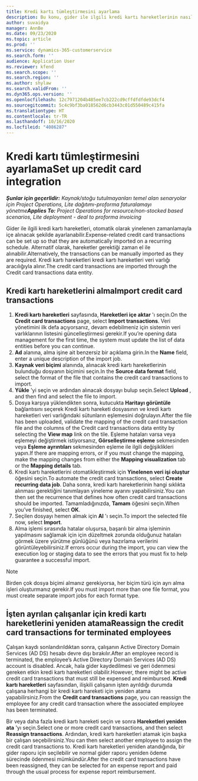 ```yaml
---
title: Kredi kartı tümleştirmesini ayarlama
description: Bu konu, gider ile ilgili kredi kartı hareketlerinin nasıl alınacağını ve saklanacağını açıklar.
author: suvaidya
manager: AnnBe
ms.date: 09/23/2020
ms.topic: article
ms.prod: ''
ms.service: dynamics-365-customerservice
ms.search.form: ''
audience: Application User
ms.reviewer: kfend
ms.search.scope: ''
ms.search.region: ''
ms.author: shylaw
ms.search.validFrom: ''
ms.dyn365.ops.version: ''
ms.openlocfilehash: 12c7971204b485ee7cb222cd9cffdfdfde93dcf4
ms.sourcegitcommit: 5c4c9bf3ba018562d6cb3443c01d550489c415fa
ms.translationtype: HT
ms.contentlocale: tr-TR
ms.lasthandoff: 10/16/2020
ms.locfileid: "4086287"
---
```

# <a name="set-up-credit-card-integration"></a><span data-ttu-id="660f9-103">Kredi kartı tümleştirmesini ayarlama</span><span class="sxs-lookup"><span data-stu-id="660f9-103">Set up credit card integration</span></span>

<span data-ttu-id="660f9-104">_**Şunlar için geçerlidir:** Kaynak/stoğu tutulmayanları temel alan senaryolar için Project Operations, Lite dağıtımı-proforma faturalamayı yönetme_</span><span class="sxs-lookup"><span data-stu-id="660f9-104">_**Applies To:** Project Operations for resource/non-stocked based scenarios, Lite deployment - deal to proforma invoicing_</span></span>

<span data-ttu-id="660f9-105">Gider ile ilgili kredi kartı hareketleri, otomatik olarak yinelenen zamanlamayla içe alınacak şekilde ayarlanabilir.</span><span class="sxs-lookup"><span data-stu-id="660f9-105">Expense-related credit card transactions can be set up so that they are automatically imported on a recurring schedule.</span></span> <span data-ttu-id="660f9-106">Alternatif olarak, hareketler gerektiği zaman el ile alınabilir.</span><span class="sxs-lookup"><span data-stu-id="660f9-106">Alternatively, the transactions can be manually imported as they are required.</span></span> <span data-ttu-id="660f9-107">Kredi kartı hareketleri kredi kartı hareketleri veri varlığı aracılığıyla alınır.</span><span class="sxs-lookup"><span data-stu-id="660f9-107">The credit card transactions are imported through the Credit card transactions data entity.</span></span>

## <a name="import-credit-card-transactions"></a><span data-ttu-id="660f9-108">Kredi kartı hareketlerini alma</span><span class="sxs-lookup"><span data-stu-id="660f9-108">Import credit card transactions</span></span>

1. <span data-ttu-id="660f9-109">**Kredi kartı hareketleri** sayfasında, **Hareketleri içe aktar** 'ı seçin.</span><span class="sxs-lookup"><span data-stu-id="660f9-109">On the **Credit card transactions** page, select **Import transactions**.</span></span> <span data-ttu-id="660f9-110">Veri yönetimini ilk defa açıyorsanız, devam edebilmeniz için sistemin veri varlıklarının listesini güncelleştirmesi gerekir.</span><span class="sxs-lookup"><span data-stu-id="660f9-110">If you’re opening data management for the first time, the system must update the list of data entities before you can continue.</span></span>
2. <span data-ttu-id="660f9-111">**Ad** alanına, alma işine ait benzersiz bir açıklama girin.</span><span class="sxs-lookup"><span data-stu-id="660f9-111">In the **Name** field, enter a unique description of the import job.</span></span>
3. <span data-ttu-id="660f9-112">**Kaynak veri biçimi** alanında, alınacak kredi kartı hareketlerinin bulunduğu dosyanın biçimini seçin.</span><span class="sxs-lookup"><span data-stu-id="660f9-112">In the **Source data format** field, select the format of the file that contains the credit card transactions to import.</span></span>
4. <span data-ttu-id="660f9-113">**Yükle** 'yi seçin ve ardından alınacak dosyayı bulup seçin.</span><span class="sxs-lookup"><span data-stu-id="660f9-113">Select **Upload** , and then find and select the file to import.</span></span>
5. <span data-ttu-id="660f9-114">Dosya karşıya yüklendikten sonra, kutucukta **Haritayı görüntüle** bağlantısını seçerek Kredi kartı hareketi dosyasının ve kredi kartı hareketleri veri varlığındaki sütunların eşlemesini doğrulayın.</span><span class="sxs-lookup"><span data-stu-id="660f9-114">After the file has been uploaded, validate the mapping of the credit card transaction file and the columns of the Credit card transactions data entity by selecting the **View map** link on the tile.</span></span> <span data-ttu-id="660f9-115">Eşleme hataları varsa veya eşlemeyi değiştirmek istiyorsanız, **Görselleştirme eşleme** sekmesinden veya **Eşleme ayrıntıları** sekmesinden eşleme ile ilgili değişiklikleri yapın.</span><span class="sxs-lookup"><span data-stu-id="660f9-115">If there are mapping errors, or if you must change the mapping, make the mapping changes from either the **Mapping visualization** tab or the **Mapping details** tab.</span></span>
6. <span data-ttu-id="660f9-116">Kredi kartı hareketlerini otomatikleştirmek için **Yinelenen veri işi oluştur** öğesini seçin.</span><span class="sxs-lookup"><span data-stu-id="660f9-116">To automate the credit card transactions, select **Create recurring data job**.</span></span> <span data-ttu-id="660f9-117">Daha sonra, kredi kartı hareketlerinin hangi sıklıkta alınması gerektiğini tanımlayan yineleme ayarını yapabilirsiniz.</span><span class="sxs-lookup"><span data-stu-id="660f9-117">You can then set the recurrence that defines how often credit card transactions should be imported.</span></span> <span data-ttu-id="660f9-118">Tamamladığınızda, **Tamam** öğesini seçin.</span><span class="sxs-lookup"><span data-stu-id="660f9-118">When you’ve finished, select **OK**.</span></span>
7. <span data-ttu-id="660f9-119">Seçilen dosyayı hemen almak için **Al** 'ı seçin.</span><span class="sxs-lookup"><span data-stu-id="660f9-119">To import the selected file now, select **Import**.</span></span>
8. <span data-ttu-id="660f9-120">Alma işlemi sırasında hatalar oluşursa, başarılı bir alma işleminin yapılmasını sağlamak için için düzeltmek zorunda olduğunuz hataları görmek üzere yürütme günlüğünü veya hazırlama verilerini görüntüleyebilirsiniz.</span><span class="sxs-lookup"><span data-stu-id="660f9-120">If errors occur during the import, you can view the execution log or staging data to see the errors that you must fix to help guarantee a successful import.</span></span>

> [!NOTE]
> <span data-ttu-id="660f9-121">Birden çok dosya biçimi almanız gerekiyorsa, her biçim türü için ayrı alma işleri oluşturmanız gerekir.</span><span class="sxs-lookup"><span data-stu-id="660f9-121">If you must import more than one file format, you must create separate import jobs for each format type.</span></span>

## <a name="reassign-the-credit-card-transactions-for-terminated-employees"></a><span data-ttu-id="660f9-122">İşten ayrılan çalışanlar için kredi kartı hareketlerini yeniden atama</span><span class="sxs-lookup"><span data-stu-id="660f9-122">Reassign the credit card transactions for terminated employees</span></span>

<span data-ttu-id="660f9-123">Çalışan kaydı sonlandırıldıktan sonra, çalışanın Active Directory Domain Services (AD DS) hesabı devre dışı bırakılır.</span><span class="sxs-lookup"><span data-stu-id="660f9-123">After an employee record is terminated, the employee’s Active Directory Domain Services (AD DS) account is disabled.</span></span> <span data-ttu-id="660f9-124">Ancak, hala gider kaydedilmesi ve geri ödenmesi gereken etkin kredi kartı hareketleri olabilir.</span><span class="sxs-lookup"><span data-stu-id="660f9-124">However, there might be active credit card transactions that must still be expensed and reimbursed.</span></span> <span data-ttu-id="660f9-125">**Kredi kartı hareketleri** sayfasından, ilişkili çalışanın işten ayrıldığı durumda çalışana herhangi bir kredi kartı hareketi için yeniden atama yapabilirsiniz.</span><span class="sxs-lookup"><span data-stu-id="660f9-125">From the **Credit card transactions** page, you can reassign the employee for any credit card transaction where the associated employee has been terminated.</span></span>

<span data-ttu-id="660f9-126">Bir veya daha fazla kredi kartı hareketi seçin ve sonra **Hareketleri yeniden ata** 'yı seçin.</span><span class="sxs-lookup"><span data-stu-id="660f9-126">Select one or more credit card transactions, and then select **Reassign transactions**.</span></span> <span data-ttu-id="660f9-127">Ardından, kredi kartı hareketleri atamak için başka bir çalışan seçebilirsiniz.</span><span class="sxs-lookup"><span data-stu-id="660f9-127">You can then select another employee to assign the credit card transactions to.</span></span> <span data-ttu-id="660f9-128">Kredi kartı hareketleri yeniden atandığında, bir gider raporu için seçilebilir ve normal gider raporu yeniden ödeme sürecinde ödenmesi mümkündür.</span><span class="sxs-lookup"><span data-stu-id="660f9-128">After the credit card transactions have been reassigned, they can be selected for an expense report and paid through the usual process for expense report reimbursement.</span></span>
